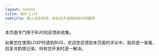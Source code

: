 ```yaml
---
layout: nodate
title: BUG List
subtitle: 路上总有坎坷，但永远不会阻挡前行的脚步
---
```

本页面专门用于BUG的反馈和收集。

如果您在使用LOSP时遇到BUG，欢迎您反馈到本页面的评论中，我将逐一查看、回复并酌情记录，待有空开发时逐一解决。
